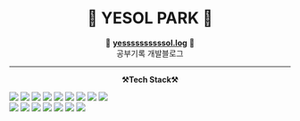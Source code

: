 
<div align="center">
  
 
  # 🐣 YESOL PARK 🐥


🍏 [**yessssssssssol.log**](https://velog.io/@yessssssssssol) 🍏 <br>공부기록 개발블로그

</div>
 
 ---

<p align='center'>
<Strong>⚒️Tech Stack⚒️</Strong>
</p>

<p align="left" display="inline-block">
  <img src="https://img.shields.io/badge/HTML5-E34F26?style=for-the-badge&logo=html5&logoColor=white"> 
    <img src="https://img.shields.io/badge/CSS-1572B6?style=for-the-badge&logo=CSS3&logoColor=white">
      <img src="https://img.shields.io/badge/Sass-CC6699?style=for-the-badge&logo=Sass&logoColor=white">
    <img src="https://img.shields.io/badge/JavaScript-F7DF1E?style=for-the-badge&logo=JavaScript&logoColor=white"> 
    <img src="https://img.shields.io/badge/TypeScript-3178C6?style=for-the-badge&logo=TypeScript&logoColor=white"> 
    <img src="https://img.shields.io/badge/Bootstrap-7952B3?style=for-the-badge&logo=Bootstrap&logoColor=white">
    <img src="https://img.shields.io/badge/Tailwind CSS-06B6D4?style=for-the-badge&logo=TailwindCSS&logoColor=white">
    <img src="https://img.shields.io/badge/React-61DAFB?style=for-the-badge&logo=React&logoColor=white">
    <img src="https://img.shields.io/badge/Next.js-000000?style=for-the-badge&logo=Next.js&logoColor=white"> 
    <br>
    <img src="https://img.shields.io/badge/GitHub-181717?style=for-the-badge&logo=github&logoColor=white"/>

<img src="https://img.shields.io/badge/Figma-F24E1E?style=for-the-badge&logo=figma&logoColor=white"/>
<img src="https://img.shields.io/badge/Notion-000000?style=for-the-badge&logo=notion&logoColor=white"/>
  <img src="https://img.shields.io/badge/Trello-0052CC?style=for-the-badge&logo=Trello&logoColor=white"/>  
  <img src="https://img.shields.io/badge/Slack-4A154B?style=for-the-badge&logo=Slack&logoColor=white"/>


<img src="https://img.shields.io/badge/VisualStudioCode-007ACC?style=for-the-badge&logo=visualstudiocode&logoColor=white"/>
<img src="https://img.shields.io/badge/intellijidea-000000?style=for-the-badge&logo=intellijidea&logoColor=white"/>

</p><br>
 
</div>

</div>

